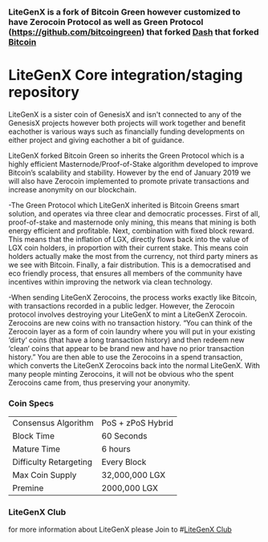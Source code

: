 ### LiteGenX is a fork of Bitcoin Green however customized to have Zerocoin Protocol as well as Green Protocol (https://github.com/bitcoingreen) that forked [Dash](https://github.com/dashpay/dash) that forked [Bitcoin](https://github.com/bitcoin/bitcoinp)


# LiteGenX Core integration/staging repository

LiteGenX is a sister coin of GenesisX and isn't connected to any of the GenesisX projects however both projects will work together and benefit eachother is various ways such as financially funding developments on either project and giving eachother a bit of guidance.

LiteGenX forked Bitcoin Green so inherits the Green Protocol which is a highly efficient Masternode/Proof-of-Stake algorithm developed to improve Bitcoin’s scalability and stability. However by the end of January 2019 we will also have Zerocoin implemented to promote private transactions and increase anonymity on our blockchain. 

-The Green Protocol which LiteGenX inherited is Bitcoin Greens smart solution, and operates via three clear and democratic processes. First of all, proof-of-stake and masternode only mining, this means that mining is both energy efficient and profitable. Next, combination with fixed block reward. This means that the inflation of LGX, directly flows back into the value of LGX coin holders, in proportion with their current stake. This means coin holders actually make the most from the currency, not third party miners as we see with Bitcoin. Finally, a fair distribution. This is a democratised and eco friendly process, that ensures all members of the community have incentives within improving the network via clean technology. 

-When sending LiteGenX Zerocoins, the process works exactly like Bitcoin, with transactions recorded in a public ledger. However, the Zerocoin protocol involves destroying your LiteGenX to mint a LiteGenX Zerocoin. Zerocoins are new coins with no transaction history. “You can think of the Zerocoin layer as a form of coin laundry where you will put in your existing ‘dirty‘ coins (that have a long transaction history) and then redeem new ‘clean‘ coins that appear to be brand new and have no prior transaction history.” You are then able to use the Zerocoins in a spend transaction, which converts the LiteGenX Zerocoins back into the normal LiteGenX. With many people minting Zerocoins, it will not be obvious who the spent Zerocoins came from, thus preserving your anonymity.



### Coin Specs
<table>
<tr><td>Consensus Algorithm</td><td>PoS + zPoS Hybrid</td></tr>
<tr><td>Block Time</td><td>60 Seconds</td></tr>
<tr><td>Mature Time</td><td>6 hours</td></tr>
<tr><td>Difficulty Retargeting</td><td>Every Block</td></tr>
<tr><td>Max Coin Supply</td><td>32,000,000 LGX</td></tr>
<tr><td>Premine</td><td>2000,000 LGX</td></tr>
</table>

### LiteGenX Club
 for more information about LiteGenX please Join to #<a href="https://club.litegenx.com">LiteGenX Club</a>


